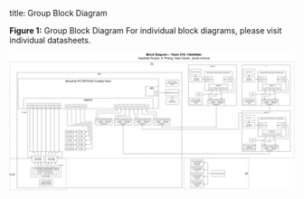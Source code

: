 title: Group Block Diagram

**Figure 1:** Group Block Diagram
For individual block diagrams, please visit individual datasheets.

![Team Block Diagram](GroupBlockDiagram.png)